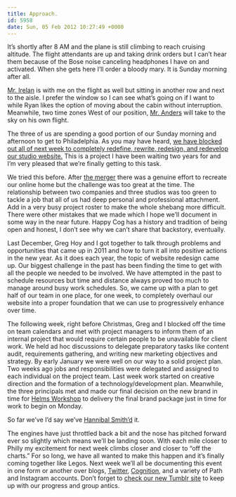 ```yaml
---
title: Approach.
id: 5958
date: Sun, 05 Feb 2012 10:27:49 +0000
---
```


It’s shortly after 8 AM and the plane is still climbing to reach cruising altitude. The flight attendants are up and taking drink orders but I can’t hear them because of the Bose noise canceling headphones I have on and activated. When she gets here I’ll order a bloody mary. It is Sunday morning after all.

[Mr. Irelan](http://ryanirelan.com/) is with me on the flight as well but sitting in another row and next to the aisle. I prefer the window so I can see what’s going on if I want to while Ryan likes the option of moving about the cabin without interruption. Meanwhile, two time zones West of our position, [Mr. Anders](http://twitter.com/#!/rawle42) will take to the sky on his own flight.

The three of us are spending a good portion of our Sunday morning and afternoon to get to Philadelphia. As you may have heard, [we have blocked out all of next week to completely redefine, rewrite, redesign, and redevelop our studio website.](http://cognition.happycog.com/article/redesign-week) This is a project I have been waiting two years for and I’m very pleased that we’re finally getting to this task.

We tried this before. After [the merger](http://www.happycog.com/news/2009/08/merger/) there was a genuine effort to recreate our online home but the challenge was too great at the time. The relationship between two companies and three studios was too green to tackle a job that all of us had deep personal and professional attachment. Add in a very busy project roster to make the whole shebang more difficult. There were other mistakes that we made which I hope we’ll document in some way in the near future. Happy Cog has a history and tradition of being open and honest, I don’t see why we can’t share that backstory, eventually.

Last December, Greg Hoy and I got together to talk through problems and opportunities that came up in 2011 and how to turn it all into positive actions in the new year. As it does each year, the topic of website redesign came up. Our biggest challenge in the past has been finding the time to get with all the people we needed to be involved. We have attempted in the past to schedule resources but time and distance always proved too much to manage around busy work schedules. So, we came up with a plan to get half of our team in one place, for one week, to completely overhaul our website into a proper foundation that we can use to progressively enhance over time.

The following week, right before Christmas, Greg and I blocked off the time on team calendars and met with project managers to inform them of an internal project that would require certain people to be unavailable for client work. We held ad hoc discussions to delegate preparatory tasks like content audit, requirements gathering, and writing new marketing objectives and strategy. By early January we were well on our way to a solid project plan. Two weeks ago jobs and responsibilities were delegated and assigned to each individual on the project team. Last week work started on creative direction and the formation of a technology/development plan. Meanwhile, the three principals met and made our final decision on the new brand in time for [Helms Workshop](https://www.helmsworkshop.com) to delivery the final brand package just in time for work to begin on Monday.

So far we’ve I’d say we’ve [Hannibal Smith’d](http://www.youtube.com/watch?v=2PSopWe2rkk&feature=related) it.

The engines have just throttled back a bit and the nose has pitched forward ever so slightly which means we’ll be landing soon. With each mile closer to Philly my excitement for next week climbs closer and closer to “off the charts.” For so long, we have all wanted to make this happen and it’s finally coming together like Legos. Next week we’ll all be documenting this event in one form or another over blogs, [Twitter](http://twitter.com/#!/happycog), [Cognition](http://cognition.happycog.com), and a variety of Path and Instagram accounts. Don’t forget to [check our new Tumblr site](http://happycog.tumblr.com/) to keep up with our progress and group antics.





